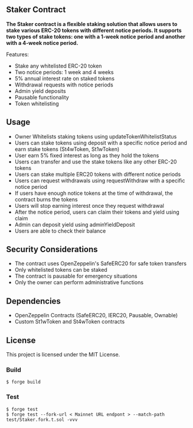 ## Staker Contract

**The Staker contract is a flexible staking solution that allows users to stake various ERC-20 tokens with different notice periods. It supports two types of stake tokens: one with a 1-week notice period and another with a 4-week notice period.**

Features:

- Stake any whitelisted ERC-20 token
- Two notice periods: 1 week and 4 weeks
- 5% annual interest rate on staked tokens
- Withdrawal requests with notice periods
- Admin yield deposits
- Pausable functionality
- Token whitelisting


## Usage
- Owner Whitelists staking tokens using updateTokenWhitelistStatus
- Users can stake tokens using deposit with a specific notice period and earn stake tokens (St4wToken, St1wToken)
- User earn 5% fixed interest as long as they hold the tokens
- Users can transfer and use the stake tokens like any other ERC-20 tokens
- Users can stake multiple ERC20 tokens with different notice periods
- Users can request withdrawals using requestWithdraw with a specific notice period
- If users have enough notice tokens at the time of withdrawal, the contract burns the tokens 
- Users will stop earning interest once they request withdrawal 
- After the notice period, users can claim their tokens and yield using claim
- Admin can deposit yield using adminYieldDeposit
- Users are able to check their balance

## Security Considerations
- The contract uses OpenZeppelin's SafeERC20 for safe token transfers
- Only whitelisted tokens can be staked
- The contract is pausable for emergency situations
- Only the owner can perform administrative functions

## Dependencies
- OpenZeppelin Contracts (SafeERC20, IERC20, Pausable, Ownable)
- Custom St1wToken and St4wToken contracts

## License
This project is licensed under the MIT License.

### Build

```shell
$ forge build
```

### Test

```shell
$ forge test
$ forge test --fork-url < Mainnet URL endpont > --match-path test/Staker.fork.t.sol -vvv
```


